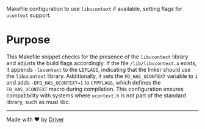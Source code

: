 <!--------------------------------------------------------------------------------->
<!-- IMPORTANT: This file is auto-generated by Driver (https://driver.ai). -------->
<!-- Manual edits may be overwritten on future commits. --------------------------->
<!--------------------------------------------------------------------------------->

Makefile configuration to use `libucontext` if available, setting flags for `ucontext` support.

# Purpose
This Makefile snippet checks for the presence of the `libucontext` library and adjusts the build flags accordingly. If the file `/lib/libucontext.a` exists, it appends `-lucontext` to the `LDFLAGS`, indicating that the linker should use the `libucontext` library. Additionally, it sets the `FD_HAS_UCONTEXT` variable to `1` and adds `-DFD_HAS_UCONTEXT=1` to `CPPFLAGS`, which defines the `FD_HAS_UCONTEXT` macro during compilation. This configuration ensures compatibility with systems where `ucontext.h` is not part of the standard library, such as musl libc.

---
Made with ❤️ by [Driver](https://www.driver.ai/)